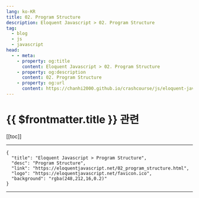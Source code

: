 ```yaml
---
lang: ko-KR
title: 02. Program Structure
description: Eloquent Javascript > 02. Program Structure
tag: 
  - blog
  - js
  - javascript
head:
  - - meta:
    - property: og:title
      content: Eloquent Javascript > 02. Program Structure
    - property: og:description
      content: 02. Program Structure
    - property: og:url
      content: https://chanhi2000.github.io/crashcourse/js/eloquent-javascript/02.html
---
```


# {{ $frontmatter.title }} 관련

[[toc]]

---

```component VPCard
{
  "title": "Eloquent Javascript > Program Structure",
  "desc": "Program Structure",
  "link": "https://eloquentjavascript.net/02_program_structure.html",
  "logo": "https://eloquentjavascript.net/favicon.ico",
  "background": "rgba(248,212,16,0.2)"
}
```

---
